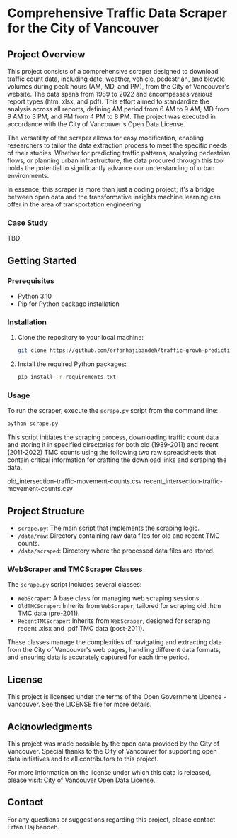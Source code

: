 # Comprehensive Traffic Data Scraper for the City of Vancouver

## Project Overview
This project consists of a comprehensive scraper designed to download traffic count data, including date, weather, vehicle, pedestrian, and bicycle volumes during peak hours (AM, MD, and PM), from the City of Vancouver's website. The data spans from 1989 to 2022 and encompasses various report types (htm, xlsx, and pdf). This effort aimed to standardize the analysis across all reports, defining AM period from 6 AM to 9 AM, MD from 9 AM to 3 PM, and PM from 4 PM to 8 PM. The project was executed in accordance with the City of Vancouver's Open Data License.

The versatility of the scraper allows for easy modification, enabling researchers to tailor the data extraction process to meet the specific needs of their studies. Whether for predicting traffic patterns, analyzing pedestrian flows, or planning urban infrastructure, the data procured through this tool holds the potential to significantly advance our understanding of urban environments.

In essence, this scraper is more than just a coding project; it's a bridge between open data and the transformative insights machine learning can offer in the area of transportation engineering

### Case Study
TBD

## Getting Started

### Prerequisites
- Python 3.10
- Pip for Python package installation

### Installation
1. Clone the repository to your local machine:
   ```sh
   git clone https://github.com/erfanhajibandeh/traffic-growh-prediction.git
   ```
2. Install the required Python packages:
   ```sh
   pip install -r requirements.txt
   ```
   
### Usage
To run the scraper, execute the `scrape.py` script from the command line:
```sh
python scrape.py
```
This script initiates the scraping process, downloading traffic count data and storing it in specified directories for both old (1989-2011) and recent (2011-2022) TMC counts using the following two raw spreadsheets that contain critical information for crafting the download links and scraping the data.

old_intersection-traffic-movement-counts.csv 
recent_intersection-traffic-movement-counts.csv

## Project Structure
- `scrape.py`: The main script that implements the scraping logic.
- `/data/raw`: Directory containing raw data files for old and recent TMC counts.
- `/data/scraped`: Directory where the processed data files are stored.

### WebScraper and TMCScraper Classes
The `scrape.py` script includes several classes:
- `WebScraper`: A base class for managing web scraping sessions.
- `OldTMCScraper`: Inherits from `WebScraper`, tailored for scraping old .htm TMC data (pre-2011).
- `RecentTMCScraper`: Inherits from `WebScraper`, designed for scraping recent .xlsx and .pdf TMC data (post-2011).

These classes manage the complexities of navigating and extracting data from the City of Vancouver's web pages, handling different data formats, and ensuring data is accurately captured for each time period.

## License
This project is licensed under the terms of the Open Government Licence - Vancouver. See the LICENSE file for more details.

## Acknowledgments
This project was made possible by the open data provided by the City of Vancouver. Special thanks to the City of Vancouver for supporting open data initiatives and to all contributors to this project.

For more information on the license under which this data is released, please visit: [City of Vancouver Open Data License](https://opendata.vancouver.ca/pages/licence/).

## Contact
For any questions or suggestions regarding this project, please contact Erfan Hajibandeh.